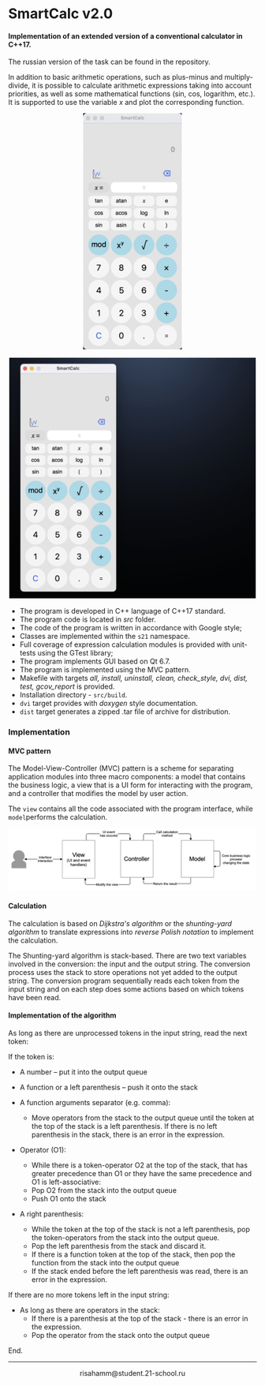 # SmartCalc v2.0

#### Implementation of an extended version of a conventional calculator in C++17.

The russian version of the task can be found in the repository.

In addition to basic arithmetic operations, such as plus-minus and multiply-divide, it is possible to calculate arithmetic expressions taking into account priorities, as well as some mathematical functions (sin, cos, logarithm, etc.).
It is supported to use the variable *x* and plot the corresponding function.

<p align="center">
  <img src="images/calc.gif" alt="Calculator" width="200">
</p>

<p align="center">
  <img src="images/graph.gif" alt="Graphing" width="500">
</p>

- The program is developed in C++ language of C++17 standard.
- The program code is located in *src* folder.
- The code of the program is written in accordance with Google style;
- Classes are implemented within the `s21` namespace.
- Full coverage of expression calculation modules is provided with unit-tests using the GTest library;
- The program implements GUI based on Qt 6.7.
- The program is implemented using the MVC pattern.
- Makefile with targets *all, install, uninstall, clean, check_style, dvi, dist, test, gcov_report* is provided.
- Installation directory - `src/build`.
- `dvi` target provides with *doxygen* style documentation.
- `dist` target generates a zipped .tar file of archive for distribution.

### Implementation

#### MVC pattern

The Model-View-Controller (MVC) pattern is a scheme for separating application modules into three macro components: a model that contains the business logic, a view that is a UI form for interacting with the program, and a controller that modifies the model by user action.

The `view` contains all the code associated with the program interface, while `model`performs the calculation.

<p align="center">
  <img src="images/MVC-Process.png" alt="MVC" width="700">
</p>

#### Calculation

The calculation is based on *Dijkstra's algorithm* or the *shunting-yard algorithm* to translate expressions into *reverse Polish notation* to implement the calculation.

The Shunting-yard algorithm is stack-based. There are two text variables involved in the conversion: the input and the output string. The conversion process uses the stack to store operations not yet added to the output string. The conversion program sequentially reads each token from the input string and on each step does some actions based on which tokens have been read.

#### Implementation of the algorithm

As long as there are unprocessed tokens in the input string, read the next token:

If the token is:
- A number – put it into the output queue

- A function or a left parenthesis – push it onto the stack

- A function arguments separator (e.g. comma):
    - Move operators from the stack to the output queue until the token at the top of the stack is a left parenthesis. If there is no left parenthesis in the stack, there is an error in the expression.

- Operator (O1):
    - While there is a token-operator O2 at the top of the stack, that has greater precedence than O1 or they have the same precedence and O1 is left-associative:
    - Pop O2 from the stack into the output queue
    - Push O1 onto the stack

- A right parenthesis:
    - While the token at the top of the stack is not a left parenthesis, pop the token-operators from the stack into the output queue.
    - Pop the left parenthesis from the stack and discard it.
    - If there is a function token at the top of the stack, then pop the function from the stack into the output queue
    - If the stack ended before the left parenthesis was read, there is an error in the expression.

If there are no more tokens left in the input string:
- As long as there are operators in the stack:
    - If there is a parenthesis at the top of the stack - there is an error in the expression.
    - Pop the operator from the stack onto the output queue

End.

---

<p align="center"> risahamm@student.21-school.ru</p>